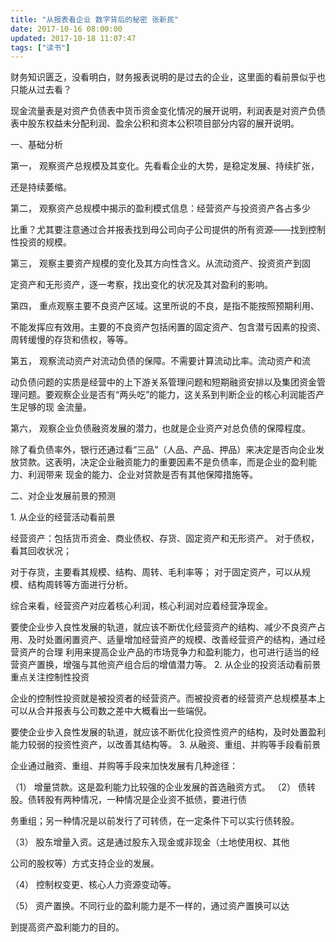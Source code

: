 ```yaml
---
title: "从报表看企业 数字背后的秘密 张新民"
date: 2017-10-16 08:00:00
updated: 2017-10-18 11:07:47
tags: ["读书"]
---
```

财务知识匮乏，没看明白，财务报表说明的是过去的企业，这里面的看前景似乎也只能从过去看？

  

  

现金流量表是对资产负债表中货币资金变化情况的展开说明，利润表是对资产负债表中股东权益未分配利润、盈余公积和资本公积项目部分内容的展开说明。

一、基础分析

第一， 观察资产总规模及其变化。先看看企业的大势，是稳定发展、持续扩张，

还是持续萎缩。

第二， 观察资产总规模中揭示的盈利模式信息：经营资产与投资资产各占多少

比重？尤其要注意通过合并报表找到母公司向子公司提供的所有资源——找到控制性投资的规模。

第三， 观察主要资产规模的变化及其方向性含义。从流动资产、投资资产到固

定资产和无形资产，逐一考察，找出变化的状况及其对盈利的影响。

第四， 重点观察主要不良资产区域。这里所说的不良，是指不能按照预期利用、

不能发挥应有效用。主要的不良资产包括闲置的固定资产、包含潜亏因素的投资、周转缓慢的存货和债权，等等。

第五， 观察流动资产对流动负债的保障。不需要计算流动比率。流动资产和流

动负债问题的实质是经营中的上下游关系管理问题和短期融资安排以及集团资金管理问题。要观察企业是否有“两头吃”的能力，这关系到判断企业的核心利润能否产生足够的现
金流量。

第六， 观察企业负债融资发展的潜力，也就是企业资产对总负债的保障程度。

除了看负债率外，银行还通过看“三品”（人品、产品、押品）来决定是否向企业发放贷款。这表明，决定企业融资能力的重要因素不是负债率，而是企业的盈利能力、利润带来
现金的能力、企业对贷款是否有其他保障措施等。

二、对企业发展前景的预测

1\. 从企业的经营活动看前景

经营资产：包括货币资金、商业债权、存货、固定资产和无形资产。 对于债权，看其回收状况；

对于存货，主要看其规模、结构、周转、毛利率等； 对于固定资产，可以从规模、结构周转等方面进行分析。

综合来看，经营资产对应着核心利润，核心利润对应着经营净现金。

要使企业步入良性发展的轨道，就应该不断优化经营资产的结构、减少不良资产占用、及时处置闲置资产、适量增加经营资产的规模、改善经营资产的结构，通过经营资产的合理
利用来提高企业产品的市场竞争力和盈利能力，也可进行适当的经营资产置换，增强与其他资产组合后的增值潜力等。 2. 从企业的投资活动看前景 重点关注控制性投资

企业的控制性投资就是被投资者的经营资产。而被投资者的经营资产总规模基本上可以从合并报表与公司数之差中大概看出一些端倪。

要使企业步入良性发展的轨道，就应该不断优化投资性资产的结构，及时处置盈利能力较弱的投资性资产，以改善其结构等。 3. 从融资、重组、并购等手段看前景

企业通过融资、重组、并购等手段来加快发展有几种途径：

（1） 增量贷款。这是盈利能力比较强的企业发展的首选融资方式。 （2） 债转股。债转股有两种情况，一种情况是企业资不抵债，要进行债

务重组；另一种情况是以前发行了可转债，在一定条件下可以实行债转股。

（3） 股东增量入资。这是通过股东入现金或非现金（土地使用权、其他

公司的股权等）方式支持企业的发展。

（4） 控制权变更、核心人力资源变动等。

（5） 资产置换。不同行业的盈利能力是不一样的，通过资产置换可以达

到提高资产盈利能力的目的。

  

